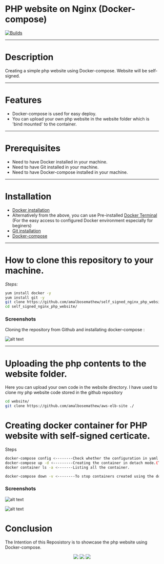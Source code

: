 # PHP website on Nginx (Docker-compose)
[![Builds](https://travis-ci.org/joemccann/dillinger.svg?branch=master)](https://travis-ci.org/joemccann/dillinger)

---
# Description

Creating a simple php website using Docker-compose. Website will be self-signed.

---

# Features

- Docker-compose is used for easy deploy.
- You can upload your own php website in the website folder which is 'bind mounted' to the container.

---
# Prerequisites

- Need to have Docker installed in your machine.
- Need to have Git installed in your machine.
- Need to have Docker-compose installed in your machine.

---
# Installation 

- [Docker installation](https://docs.docker.com/get-docker) 
- Alternatively from the above, you can use Pre-installed [Docker Terminal](https://labs.play-with-docker.com) (For the easy access to configured Docker environment especially for beginers)
- [Git installation](https://git-scm.com/download/linux)
-  [Docker-compose](https://docs.docker.com/compose/install/)

---
# How to clone this repository to your machine.
_Steps:_
```sh
yum install docker -y
yum install git -y
git clone https://github.com/amalbosemathew/self_signed_nginx_php_website
cd self_signed_nginx_php_website/
```

### Screenshots

Cloning the repository from Github and installating docker-compose :

![alt text](https://i.ibb.co/7N802gy/Screenshot-from-2021-06-16-19-01-39.png)


---
# Uploading the php contents to the website folder.
Here you can upload your own code in the website directory. I have used to clone my php website code stored in the github repository
```sh
cd website/
git clone https://github.com/amalbosemathew/aws-elb-site ./
```
# Creating docker container for PHP website with self-signed certicate.
Steps

```sh
docker-compose config <--------Check whether the configuration in yaml is correct.
docker-compose up -d <---------Creating the container in detach mode.(To reuse the same screen)
docker container ls -a <-------Listing all the container.

```
```sh
docker-compose down -v <--------To stop containers created using the docker-compose and to remove containers, volumes and networks.
```

### Screenshots

![alt text](https://i.ibb.co/yR7WQfb/Screenshot-from-2021-06-16-19-01-48.png)

![alt text](https://i.ibb.co/dkrLvVT/Screenshot-from-2021-06-16-19-02-38.png)

# Conclusion

The Intention of this Reposistory is to showcase the php website using Docker-compose.

<p align="center">
<a href="mailto:mathew.amalbose@gmail.com"><img src="https://img.shields.io/badge/-mathew.amalbose@gmail.com-D14836?style=flat&logo=Gmail&logoColor=white"/></a>
<a href="https://www.linkedin.com/in/amal-bose-mathew"><img src="https://img.shields.io/badge/-Linkedin-blue"/></a>
<a href="https://techbit-new.blogspot.com/"><img src="https://img.shields.io/badge/-Blogger-orange"/></a>
  

